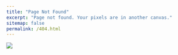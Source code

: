 ```yaml
---
title: "Page Not Found"
excerpt: "Page not found. Your pixels are in another canvas."
sitemap: false
permalink: /404.html
---
```


![](https://img.freepik.com/free-vector/internet-connection-problem-concept-illustration-404-found-error-page-cat-sits-laptop_450656-182.jpg)